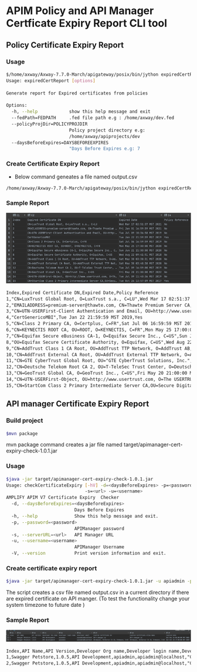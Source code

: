 # APIM Policy and API Manager Certficate Expiry Report CLI tool
## Policy Certificate Expiry Report

### Usage

```bash
$/home/axway/Axway-7.7.0-March/apigateway/posix/bin/jython expiredCertReport.py --help
Usage: expiredCertReport [options]

Generate report for Expired certificates from policies

Options:
  -h, --help            show this help message and exit
  --fedPath=FEDPATH     .fed file path e.g : /home/axway/dev.fed
  --policyProjDir=POLICYPROJDIR
                        Policy project directory e.g:
                        /home/axway/apiprojects/dev
  --daysBeforeExpires=DAYSBEFOREEXPIRES
                        "Days Before Expires e.g: 7
```

### Create Certificate Expiry Report

- Below command geneates a file named output.csv

```bash
/home/axway/Axway-7.7.0-March/apigateway/posix/bin/jython expiredCertReport.py --daysBeforeExpires 365 --policyProjDir /home/axway/apiprojects/QuickStart/
```

### Sample Report

![output.csv](outputpolicy.png)

```html
Index,Expired Certificate DN,Expired Date,Policy Reference
1,"CN=LuxTrust Global Root, O=LuxTrust s.a., C=LU",Wed Mar 17 02:51:37 MST 2021,No
2,"EMAILADDRESS=premium-server@thawte.com, CN=Thawte Premium Server CA, OU=Certification Services Division, O=Thawte Consulting cc, L=Cape Town, ST=Western Cape, C=ZA",Fri Jan 01 16:59:59 MST 2021,No
3,"CN=UTN-USERFirst-Client Authentication and Email, OU=http://www.usertrust.com, O=The USERTRUST Network, L=Salt Lake City, ST=UT, C=US",Tue Jul 09 10:36:58 MST 2019,No
4,"CertGenericoMBI",Tue Jan 22 21:59:59 MST 2019,Yes
5,"CN=Class 2 Primary CA, O=Certplus, C=FR",Sat Jul 06 16:59:59 MST 2019,No
6,"CN=KEYNECTIS ROOT CA, OU=ROOT, O=KEYNECTIS, C=FR",Mon May 25 17:00:00 MST 2020,No
7,"CN=Equifax Secure eBusiness CA-1, O=Equifax Secure Inc., C=US",Sun Jun 21 21:00:00 MST 2020,No
8,"OU=Equifax Secure Certificate Authority, O=Equifax, C=US",Wed Aug 22 09:41:51 MST 2018,No
9,"CN=AddTrust Class 1 CA Root, OU=AddTrust TTP Network, O=AddTrust AB, C=SE",Sat May 30 03:38:31 MST 2020,No
10,"CN=AddTrust External CA Root, OU=AddTrust External TTP Network, O=AddTrust AB, C=SE",Sat May 30 03:48:38 MST 2020,No
11,"CN=GTE CyberTrust Global Root, OU="GTE CyberTrust Solutions, Inc.", O=GTE Corporation, C=US",Mon Aug 13 16:59:00 MST 2018,No
12,"CN=Deutsche Telekom Root CA 2, OU=T-TeleSec Trust Center, O=Deutsche Telekom AG, C=DE",Tue Jul 09 16:59:00 MST 2019,No
13,"CN=GeoTrust Global CA, O=GeoTrust Inc., C=US",Fri May 20 21:00:00 MST 2022,No
14,"CN=UTN-USERFirst-Object, OU=http://www.usertrust.com, O=The USERTRUST Network, L=Salt Lake City, ST=UT, C=US",Tue Jul 09 11:40:36 MST 2019,No
15,"CN=StartCom Class 2 Primary Intermediate Server CA,OU=Secure Digital Certificate Signing,O=StartCom Ltd.,C=IL",Tue Oct 24 13:57:09 MST 2017,Yes
```


## API manager Certificate Expiry Report

### Build project

```bash
$mvn package
```

mvn package command creates a jar file named target/apimanager-cert-expiry-check-1.0.1.jar

### Usage

```bash
$java -jar target/apimanager-cert-expiry-check-1.0.1.jar
Usage: checkCertificateExpiry [-hV] -d=<daysBeforeExpires> -p=<password>
                              -s=<url> -u=<username>
AMPLIFY APIM V7 Certificate Expiry  Checker
  -d, --daysBeforeExpires=<daysBeforeExpires>
                          Days Before Expires
  -h, --help              Show this help message and exit.
  -p, --password=<password>
                          APIManager password
  -s, --serverURL=<url>   API Manager URL
  -u, --username=<username>
                          APIManager Username
  -V, --version           Print version information and exit.
```
### Create certificate expiry report

```bash
$java -jar target/apimanager-cert-expiry-check-1.0.1.jar -u apiadmin -p changeme -s https://10.129.59.81:8075 -d 7
```

The script creates a csv file named output.csv in a current directory if there are expired certificate on API manger. (To test the functionality change your system timezone to future date )

### Sample Report

![output.csv](output.png)

```html
Index,API Name,API Version,Developer Org name,Developer login name,Developer email,Expired Certificate DN,Expired Certificate Alias Name,Expired Date
1,Swagger Petstore,1.0.5,API Development,apiadmin,apiadmin@localhost,"CN=*.swagger.io","CN=*.swagger.io",Sat May 15 05:00:00 MST 2021
2,Swagger Petstore,1.0.5,API Development,apiadmin,apiadmin@localhost,"CN=Amazon, OU=Server CA 1B, O=Amazon, C=US","CN=Amazon, OU=Server CA 1B, O=Amazon, C=US",Sat Oct 18 17:00:00 MST 2025
```

